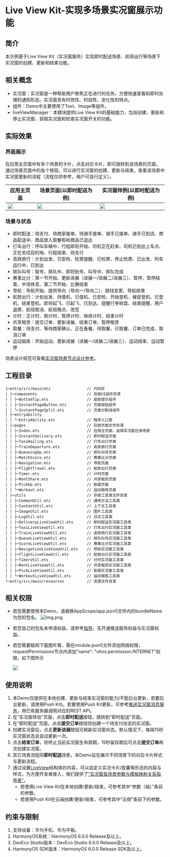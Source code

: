 # Live View Kit-实现多场景实况窗展示功能

## 简介

本示例基于Live View Kit（实况窗服务）实现即时配送场景、航班出行等场景下实况窗的创建、更新和结束功能。

## 相关概念

- 实况窗：实况窗是一种帮助用户聚焦正在进行的任务，方便快速查看和即时处理的通知形态。实况窗具有时效性、时段性、变化性的特点。
- 组件：Demo中主要使用了Text、Image等组件。
- liveViewManager：本模块提供Live View Kit的基础能力，包括创建、更新和停止实况窗、获取实况窗和检查实况窗开关的功能。

## 实际效果

### 界面展示

在应用主页面中有多个场景的卡片，点击对应卡片，即可跳转到该场景的页面。
通过场景页面中的各个按钮，可以进行实况窗的创建、更新与结束，查看该场景中实况窗更新的流程（流程仅供参考，用户可自行定义）。

| 应用主页面                            | 场景页面(以即时配送为例)               | 实况窗样例(以即时配送为例)                      |
|----------------------------------|-----------------------------|-------------------------------------|
| ![](./screenshots/main_page.png) | ![](./screenshots/page.png) | ![](./screenshots/notification.png) |

### 场景与状态

- 即时配送：待支付、待商家接单、待骑手接单、骑手已接单、骑手已到店、商品配送中、商品放入取餐柜和商品已送达
- 打车出行：呼叫车辆中、行程即将开始、司机正在赶来、司机已到达上车点、正在去往目的地、行程结束、待支付
- 高铁旅行：计划出发、已安检、检票提醒、已检票、停止检票、已出发、列车运行中、已到达
- 排队叫号：取号、排队中、即将到号、叫号中、排队完成
- 赛事比分：第一节开始、更新进展（进展一/进展二/进展三）、暂停、暂停结束、中场休息、第二节开始、比赛结束
- 导航：导航开始、提供导向（导向一/导向二）、路线变更、导航结束
- 航旅出行：计划出发、待值机、已值机、已安检、开始登机、催促登机、已登机、结束登机、即将起飞、已起飞、已到达、提醒行李转盘、结束提醒、用户退票、航班取消、航班晚点、改签
- 计时：正计时、倒计时、暂停计时、继续计时、结束计时
- 共享租赁：提交订单、更新进展、结束订单、暂停租赁
- 取餐：待支付、等待商家确认、正在备餐、待取餐、已取餐、订单已完成、取消订单
- 运动锻炼：开始运动、更新进展（进展一/进展二/进展三）、运动结束、运动暂停

场景设计规范可查看[实况窗场景节点设计参考](https://developer.huawei.com/consumer/cn/doc/harmonyos-guides/liveview-design-formula#section596543013594)。

## 工程目录

```
├─entry/src/main/ets                // 代码区  
│ ├─components                      // 存放UI组件目录
│ │ ├─BottomTip.ets                 // 底部提示组件
│ │ ├─InstantPageButton.ets         // 页面按钮组件
│ │ └─InstantPageSplit.ets          // 页面分割线组件
│ ├─entryability
│ │ └─EntryAbility.ets              // 程序入口类
│ ├─pages                           // 存放页面文件目录
│ │ ├─Index.ets                     // 应用主页面，选择实况窗应用场景
│ │ ├─InstantDelivery.ets           // 即时配送页面
│ │ ├─TaxiHailing.ets               // 打车出行页面
│ │ ├─TrainDeparture.ets            // 高铁旅行页面
│ │ ├─QueueingUp.ets                // 排队叫号页面
│ │ ├─MatchScore.ets                // 赛事比分页面
│ │ ├─Navigation.ets                // 导航页面
│ │ ├─FlightTravel.ets              // 航旅出行页面
│ │ ├─Timer.ets                     // 计时页面
│ │ ├─RentShare.ets                 // 共享租赁页面
│ │ ├─PickUp.ets                    // 取餐页面
│ │ └─Workout.ets                   // 运动锻炼页面
│ ├─utils                           // 存放工具类文件目录
│ │ ├─CommonUtil.ets                // 通用方法工具类
│ │ ├─ContextUtil.ets               // 上下文工具类
│ │ ├─ImageUtil.ets                 // 图片工具类
│ │ ├─LogUtil.ets                   // 日志工具类
│ │ ├─DeliveryLiveViewUtil.ets      // 即时配送实况窗工具类
│ │ ├─TaxiLiveViewUtil.ets          // 打车出行实况窗工具类
│ │ ├─TrainLiveViewUtil.ets         // 高铁旅行实况窗工具类
│ │ ├─QueueLiveViewUtil.ets         // 排队叫号实况窗工具类
│ │ ├─ScoreLiveViewUtil.ets         // 赛事比分实况窗工具类
│ │ ├─NavigationLiveViewUtil.ets    // 导航实况窗工具类
│ │ ├─FlightLiveViewUtil.ets        // 航旅出行实况窗工具类
│ │ ├─TimerUtil.ets                 // 计时实况窗工具类
│ │ ├─RentLiveViewUtil.ets          // 共享租赁实况窗工具类
│ │ ├─PickLiveViewUtil.ets          // 取餐实况窗工具类
│ │ └─WorkoutLiveViewUtil.ets       // 运动锻炼工具类
└─entry/src/main/resources          // 资源文件目录
```

## 相关权限

- 若您需要使用本Demo，请替换AppScope/app.json5文件内的bundleName为您的包名。
  ![img.png](screenshots/img.png)
- 若您自己的包名未申请权益，请参考[指导](https://developer.huawei.com/consumer/cn/doc/harmonyos-guides/liveview-preparations)，先开通推送服务权益与实况窗权益。
- 若您需要联网下载图片等，需在module.json5文件添加网络权限，requestPermissions节点内添加"name": "ohos.permission.INTERNET"权限，如下图所示

  ![](./screenshots/modlue_json5_img.png)

## 使用说明

1. 本Demo仅提供在本地创建、更新与结束实况窗的能力(不能后台更新，若要后台更新，请使用Push Kit)。若要使用Push Kit更新，可参考[推送实况窗消息服务](https://developer.huawei.com/consumer/cn/doc/harmonyos-guides/push-update-liveview)，用已有服务器调用对应的REST API。
2. 在“实况窗体验”页面，点击**即时配送**按钮，跳转到“即时配送”页面。
3. 在“即时配送”页面，点击**提交订单**按钮将创建一个待支付状态的实况窗。
4. 创建实况窗后，点击**更新进展**按钮可刷新实况窗状态。默认情况下，每隔15秒实况窗状态会自动更新一次。
5. 点击**结束订单**，将终止当前实况窗生命周期，15秒留存期后可点击**提交订单**再次创建实况窗。
6. 其它场景流程同**即时配送**场景，本Demo旨在展示不同场景下的对应卡片样式与更新流程。
7. 通过设置[LiveView](https://developer.huawei.com/consumer/cn/doc/harmonyos-references/liveveiw-liveviewmanager#section411410371767)结构体的内容，可以自定义实况卡片/胶囊等形态的内容与样式，为方便开发者接入，我们提供了[“实况窗各场景参数与模板映射关系指导表”](./实况窗各场景参数与模板映射关系指导.xlsx)。
   - 若使用Live View Kit在本地创建/更新/结束，可参考其中“参数（端）”条目的参数。
   - 若使用Push Kit在云端创建/更新/结束，可参考其中“云侧”条目下的参数。

## 约束与限制

1. 支持设备：华为手机、华为平板。
2. HarmonyOS系统：HarmonyOS 6.0.0 Release及以上。
3. DevEco Studio版本：DevEco Studio 6.0.0 Release及以上。
4. HarmonyOS SDK版本：HarmonyOS 6.0.0 Release SDK及以上。